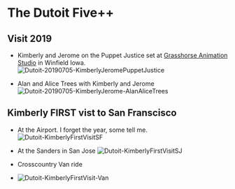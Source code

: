 # The Dutoit Five++

## Visit 2019

- Kimberly and Jerome on the Puppet Justice set at [Grasshorse Animation Studio](https://grasshorse.com/) in Winfield Iowa.
![Dutoit-20190705-KimberlyJeromePuppetJustice](https://lh3.googleusercontent.com/pw/ACtC-3cKw_-4aaL3xmo2sREzd_5x2FCLta2wo07Os5nbHBT0P0KN_HeKFkJUCra23VcrEK86Yf0LqLGptPwETtumteKfvqNlV5GPucpQqIcr32ZE2FfRQ_i89woNVCOeWYRjYYTUHSoLGsv3tvli0zxeiT6h=w1023-h767-no?authuser=0)

- Alan and Alice Trees with Kimberly and Jerome
![Dutoit-20190705-KimberlyJerome-AlanAliceTrees](https://photos.app.goo.gl/Ydu3pjvfJYB2fmt59)

## Kimberly FIRST vist to San Franscisco
- At the Airport.  I forget the year, some tell me.
![Dutoit-KimberlyFirstVisitSF](https://photos.app.goo.gl/9td8pPdkPX7Sio9H8)

- At the Sanders in San Jose
![Dutoit-KimberlyFirstVisitSJ](https://photos.app.goo.gl/Ue45aftmqeYGjCM9A)

- Crosscountry Van ride
- ![Dutoit-KimberlyFirstVisit-Van](https://photos.app.goo.gl/vN2ebCRG5JrU7QW36)
